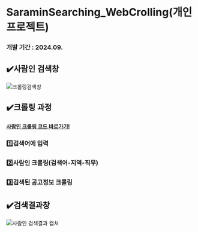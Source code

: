 # SaraminSearching_WebCrolling(개인 프로젝트)
### 개발 기간 : 2024.09.

## ✔️사람인 검색창
![크롤링검색창](https://github.com/user-attachments/assets/231de81c-1ac0-4101-938d-abc0bcd11cc8)


## ✔️크롤링 과정 
#### [사람인 크롤링 코드 바로가기!](https://github.com/so-pyeong/saraminSearching_WebCrolling/blob/main/app.py)
###  1️⃣검색어에 입력
###  2️⃣사람인 크롤링(검색어-지역-직무)
###  3️⃣검색된 공고정보 크롤링

## ✔️검색결과창
![사람인 검색결과 캡처](https://github.com/user-attachments/assets/f5349055-507a-4aee-b8b2-dca229663f86)
